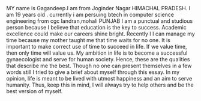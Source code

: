 
<html>

<head>
    <title>First Web Page</title>
</head>
<body>
    MY name is Gagandeep.I am from Joginder Nagar HIMACHAL PRADESH. I am 19 years old . currently i am persuing btech in computer science engineering from cgc landran,mohali PUNJAB I am a punctual and studious person because I believe that education is the key to success. Academic excellence could make our careers shine bright. Recently I I can manage my time because my mother taught me that time waits for no one. It is important to make correct use of time to succeed in life. If we value time, then only time will value us. My ambition in life is to become a successful gynaecologist and serve for human society.
Hence, these are the qualities that describe me the best. Though no one can present themselves in a few words still I tried to give a brief about myself through this essay. In my opinion, life is meant to be lived with utmost happiness and an aim to serve humanity. Thus, keep this in mind, I will always try to help others and be the best version of myself.
</body>

</html>
